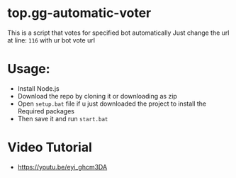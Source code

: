 # top.gg-automatic-voter
This is a script that votes for specified bot automatically
Just change the url at line: `116` with ur bot vote url

# Usage:
- Install Node.js
- Download the repo by cloning it or downloading as zip
- Open `setup.bat` file if u just downloaded the project to install the Required packages
- Then save it and run `start.bat`

# Video Tutorial 

- https://youtu.be/eyi_ghcm3DA 
